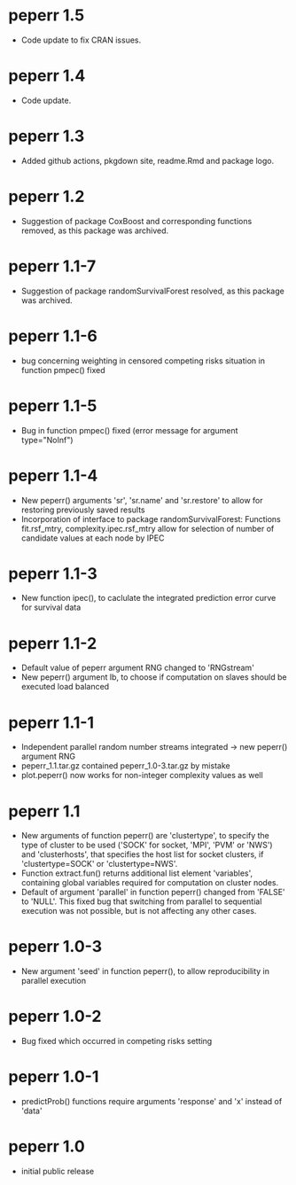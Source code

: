 # peperr 1.5

* Code update to fix CRAN issues.

# peperr 1.4

* Code update.

# peperr 1.3

* Added github actions, pkgdown site, readme.Rmd and package logo.

# peperr 1.2

* Suggestion of package CoxBoost and corresponding functions removed, as this package was archived.

# peperr 1.1-7

* Suggestion of package randomSurvivalForest resolved, as this package was archived.

# peperr 1.1-6

* bug concerning weighting in censored competing risks situation in function pmpec() fixed

# peperr 1.1-5

* Bug in function pmpec() fixed (error message for argument type="NoInf")

# peperr 1.1-4

* New peperr() arguments 'sr', 'sr.name' and 'sr.restore' to allow for restoring previously saved results
* Incorporation of interface to package randomSurvivalForest: Functions fit.rsf_mtry, complexity.ipec.rsf_mtry allow for selection of number of candidate values at each node by IPEC

# peperr 1.1-3

* New function ipec(), to caclulate the integrated prediction error curve for survival data

# peperr 1.1-2

* Default value of peperr argument RNG changed to 'RNGstream'
* New peperr() argument lb, to choose if computation on slaves should be executed load balanced

# peperr 1.1-1

* Independent parallel random number streams integrated -> new peperr() argument RNG
* peperr_1.1.tar.gz contained peperr_1.0-3.tar.gz by mistake
* plot.peperr() now works for non-integer complexity values as well

# peperr 1.1

* New arguments of function peperr() are 'clustertype', to specify the type of cluster to be used ('SOCK' for socket, 'MPI', 'PVM' or 'NWS') and 'clusterhosts', that specifies the host list for socket clusters, if 'clustertype=SOCK' or 'clustertype=NWS'. 
* Function extract.fun() returns additional list element 'variables', containing global variables required for computation on cluster nodes.
* Default of argument 'parallel' in function peperr() changed from 'FALSE' to 'NULL'. This fixed bug that switching from parallel to sequential execution was not possible, but is not affecting any other cases.

# peperr 1.0-3

* New argument 'seed' in function peperr(), to allow reproducibility in parallel execution

# peperr 1.0-2

* Bug fixed which occurred in competing risks setting

# peperr 1.0-1

* predictProb() functions require arguments 'response' and 'x' instead of 'data' 

# peperr 1.0

* initial public release
